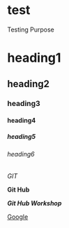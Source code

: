 # test
Testing Purpose
# heading1
## heading2
### heading3
#### heading4
##### heading5
###### heading6
*GIT*

**Git Hub**

***Git Hub Workshop***

[Google](https://www.google.com/)
